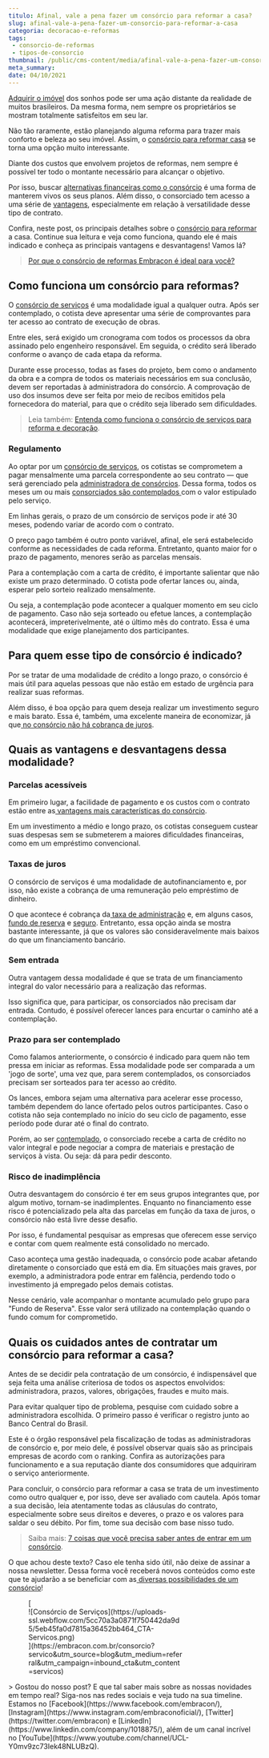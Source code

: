 ```yaml
---
titulo: Afinal, vale a pena fazer um consórcio para reformar a casa?
slug: afinal-vale-a-pena-fazer-um-consorcio-para-reformar-a-casa
categoria: decoracao-e-reformas
tags:
 - consorcio-de-reformas
 - tipos-de-consorcio
thumbnail: /public/cms-content/media/afinal-vale-a-pena-fazer-um-consorcio-para-reformar-a-casa.jpg
meta_summary: 
date: 04/10/2021
---
```

[Adquirir o imóvel](https://www.embracon.com.br/blog/8-dicas-compra-primeiro-imovel) dos sonhos pode ser uma ação distante da realidade de muitos brasileiros. Da mesma forma, nem sempre os proprietários se mostram totalmente satisfeitos em seu lar.

Não tão raramente, estão planejando alguma reforma para trazer mais conforto e beleza ao seu imóvel. Assim, o [consórcio para reformar casa](https://www.embracon.com.br/consorcio-servicos) se torna uma opção muito interessante.

Diante dos custos que envolvem projetos de reformas, nem sempre é possível ter todo o montante necessário para alcançar o objetivo.

Por isso, buscar [alternativas financeiras como o consórcio](https://www.embracon.com.br/blog/8-motivos-que-comprovam-que-consorcio-e-investimento) é uma forma de manterem vivos os seus planos. Além disso, o consorciado tem acesso a uma série de [vantagens](https://www.embracon.com.br/blog/confira-10-vantagens-indiscutiveis-do-consorcio), especialmente em relação à versatilidade desse tipo de contrato.

Confira, neste post, os principais detalhes sobre o [consórcio para reformar](https://www.embracon.com.br/consorcio-servicos) a casa. Continue sua leitura e veja como funciona, quando ele é mais indicado e conheça as principais vantagens e desvantagens! Vamos lá?

> [Por que o consórcio de reformas Embracon é ideal para você?](https://www.embracon.com.br/blog/consorcio-reforma-embracon-por-que-e-uma-boa-opcao)

Como funciona um consórcio para reformas?
-----------------------------------------

O [consórcio de serviços](https://www.embracon.com.br/blog/consorcio-de-servicos-tudo-o-que-voce-precisa-saber-sobre-o-assunto) é uma modalidade igual a qualquer outra. Após ser contemplado, o cotista deve apresentar uma série de comprovantes para ter acesso ao contrato de execução de obras.

Entre eles, será exigido um cronograma com todos os processos da obra assinado pelo engenheiro responsável. Em seguida, o crédito será liberado conforme o avanço de cada etapa da reforma.

Durante esse processo, todas as fases do projeto, bem como o andamento da obra e a compra de todos os materiais necessários em sua conclusão, devem ser reportadas à administradora do consórcio. A comprovação de uso dos insumos deve ser feita por meio de recibos emitidos pela fornecedora do material, para que o crédito seja liberado sem dificuldades.

> Leia também: [Entenda como funciona o consórcio de serviços para reforma e decoração](https://www.embracon.com.br/blog/consorcio-de-servicos-para-reformas-e-decoracao).

### Regulamento

Ao optar por um [consórcio de serviços](https://www.embracon.com.br/consorcio-servicos), os cotistas se comprometem a pagar mensalmente uma parcela correspondente ao seu contrato — que será gerenciado pela [administradora de consórcios](https://www.embracon.com.br/a-embracon). Dessa forma, todos os meses um ou mais [consorciados são contemplados ](https://www.embracon.com.br/blog/saiba-o-que-fazer-quando-for-contemplado-no-consorcio)com o valor estipulado pelo serviço.

Em linhas gerais, o prazo de um consórcio de serviços pode ir até 30 meses, podendo variar de acordo com o contrato.

O preço pago também é outro ponto variável, afinal, ele será estabelecido conforme as necessidades de cada reforma. Entretanto, quanto maior for o prazo de pagamento, menores serão as parcelas mensais.

Para a contemplação com a carta de crédito, é importante salientar que não existe um prazo determinado. O cotista pode ofertar lances ou, ainda, esperar pelo sorteio realizado mensalmente.

Ou seja, a contemplação pode acontecer a qualquer momento em seu ciclo de pagamento. Caso não seja sorteado ou efetue lances, a contemplação acontecerá, impreterivelmente, até o último mês do contrato. Essa é uma modalidade que exige planejamento dos participantes.

Para quem esse tipo de consórcio é indicado?
--------------------------------------------

Por se tratar de uma modalidade de crédito a longo prazo, o consórcio é mais útil para aquelas pessoas que não estão em estado de urgência para realizar suas reformas.

Além disso, é boa opção para quem deseja realizar um investimento seguro e mais barato. Essa é, também, uma excelente maneira de economizar, já que[ no consórcio não há cobrança de juros](https://www.embracon.com.br/blog/parcela-de-consorcio-tem-juros).

Quais as vantagens e desvantagens dessa modalidade?
---------------------------------------------------

### Parcelas acessíveis

Em primeiro lugar, a facilidade de pagamento e os custos com o contrato estão entre as[ vantagens mais características do consórcio](https://www.embracon.com.br/conhecaoconsorcio/quais-sao-as-vantagens-do-consorcio).

Em um investimento a médio e longo prazo, os cotistas conseguem custear suas despesas sem se submeterem a maiores dificuldades financeiras, como em um empréstimo convencional.

### Taxas de juros

O consórcio de serviços é uma modalidade de autofinanciamento e, por isso, não existe a cobrança de uma remuneração pelo empréstimo de dinheiro.

O que acontece é cobrança da[ taxa de administração](https://www.embracon.com.br/conhecaoconsorcio/o-que-e-taxa-de-administracao) e, em alguns casos, [fundo de reserva](https://www.embracon.com.br/conhecaoconsorcio/o-que-e-fundo-de-reserva) e [seguro](https://www.embracon.com.br/blog/seguro-de-consorcio-quando-vale-a-pena). Entretanto, essa opção ainda se mostra bastante interessante, já que os valores são consideravelmente mais baixos do que um financiamento bancário.

### Sem entrada

Outra vantagem dessa modalidade é que se trata de um financiamento integral do valor necessário para a realização das reformas.

Isso significa que, para participar, os consorciados não precisam dar entrada. Contudo, é possível oferecer lances para encurtar o caminho até a contemplação.

### Prazo para ser contemplado

Como falamos anteriormente, o consórcio é indicado para quem não tem pressa em iniciar as reformas. Essa modalidade pode ser comparada a um 'jogo de sorte', uma vez que, para serem contemplados, os consorciados precisam ser sorteados para ter acesso ao crédito.

Os lances, embora sejam uma alternativa para acelerar esse processo, também dependem do lance ofertado pelos outros participantes. Caso o cotista não seja contemplado no início do seu ciclo de pagamento, esse período pode durar até o final do contrato.

Porém, ao ser [contemplado](https://www.embracon.com.br/blog/saiba-o-que-fazer-quando-for-contemplado-no-consorcio), o consorciado recebe a carta de crédito no valor integral e pode negociar a compra de materiais e prestação de serviços à vista. Ou seja: dá para pedir desconto.

### Risco de inadimplência

Outra desvantagem do consórcio é ter em seus grupos integrantes que, por algum motivo, tornam-se inadimplentes. Enquanto no financiamento esse risco é potencializado pela alta das parcelas em função da taxa de juros, o consórcio não está livre desse desafio.

Por isso, é fundamental pesquisar as empresas que oferecem esse serviço e contar com quem realmente está consolidado no mercado.

Caso aconteça uma gestão inadequada, o consórcio pode acabar afetando diretamente o consorciado que está em dia. Em situações mais graves, por exemplo, a administradora pode entrar em falência, perdendo todo o investimento já empregado pelos demais cotistas.

Nesse cenário, vale acompanhar o montante acumulado pelo grupo para "Fundo de Reserva". Esse valor será utilizado na contemplação quando o fundo comum for comprometido.

Quais os cuidados antes de contratar um consórcio para reformar a casa?
-----------------------------------------------------------------------

Antes de se decidir pela contratação de um consórcio, é indispensável que seja feita uma análise criteriosa de todos os aspectos envolvidos: administradora, prazos, valores, obrigações, fraudes e muito mais.

Para evitar qualquer tipo de problema, pesquise com cuidado sobre a administradora escolhida. O primeiro passo é verificar o registro junto ao Banco Central do Brasil.

Este é o órgão responsável pela fiscalização de todas as administradoras de consórcio e, por meio dele, é possível observar quais são as principais empresas de acordo com o ranking. Confira as autorizações para funcionamento e a sua reputação diante dos consumidores que adquiriram o serviço anteriormente.

Para concluir, o consórcio para reformar a casa se trata de um investimento como outro qualquer e, por isso, deve ser avaliado com cautela. Após tomar a sua decisão, leia atentamente todas as cláusulas do contrato, especialmente sobre seus direitos e deveres, o prazo e os valores para saldar o seu débito. Por fim, tome sua decisão com base nisso tudo.

> Saiba mais: [7 coisas que você precisa saber antes de entrar em um consórcio](https://www.embracon.com.br/blog/7-coisas-que-voce-precisa-saber-antes-de-entrar-em-um-consorcio).

O que achou deste texto? Caso ele tenha sido útil, não deixe de assinar a nossa newsletter. Dessa forma você receberá novos conteúdos como este que te ajudarão a se beneficiar com as[ diversas possibilidades de um consórcio](https://www.youtube.com/watch?v=-FO8uWuI4xY)!

<figure class="w-richtext-figure-type-image w-richtext-align-center" style="max-width:310px">[<div>![Consórcio de Serviços](https://uploads-ssl.webflow.com/5cc70a3a0871f750442da9d5/5eb45fa0d7815a36452bb464_CTA-Servicos.png)</div>](https://embracon.com.br/consorcio?servico&utm_source=blog&utm_medium=referral&utm_campaign=inbound_cta&utm_content=servicos)</figure>> Gostou do nosso post? E que tal saber mais sobre as nossas novidades em tempo real? Siga-nos nas redes sociais e veja tudo na sua timeline. Estamos no [Facebook](https://www.facebook.com/embracon/), [Instagram](https://www.instagram.com/embraconoficial/), [Twitter](https://twitter.com/embracon) e [LinkedIn](https://www.linkedin.com/company/1018875/), além de um canal incrível no [YouTube](https://www.youtube.com/channel/UCL-Y0mv9zc73Iek48NLUBzQ).
